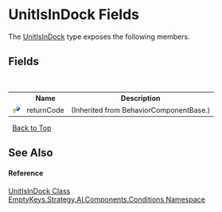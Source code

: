 # UnitIsInDock Fields
 

The <a href="T_EmptyKeys_Strategy_AI_Components_Conditions_UnitIsInDock">UnitIsInDock</a> type exposes the following members.


## Fields
&nbsp;<table><tr><th></th><th>Name</th><th>Description</th></tr><tr><td>![Protected field](media/protfield.gif "Protected field")</td><td>returnCode</td><td> (Inherited from BehaviorComponentBase.)</td></tr></table>&nbsp;
<a href="#unitisindock-fields">Back to Top</a>

## See Also


#### Reference
<a href="T_EmptyKeys_Strategy_AI_Components_Conditions_UnitIsInDock">UnitIsInDock Class</a><br /><a href="N_EmptyKeys_Strategy_AI_Components_Conditions">EmptyKeys.Strategy.AI.Components.Conditions Namespace</a><br />